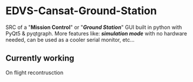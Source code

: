 # EDVS-Cansat-Ground-Station
SRC of a "**Mission Control**" or "***Ground Station***" GUI built in python with PyQt5 & pyqtgraph. More features like: ***simulation mode*** with no hardware needed, can be used as a cooler serial monitor, etc...

## Currently working
On flight recontrusction
